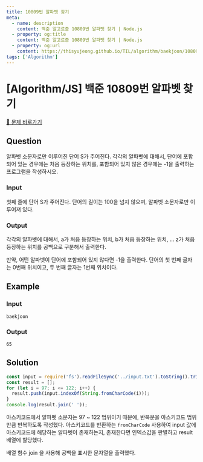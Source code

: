 ```yaml
---
title: 10809번 알파벳 찾기
meta:
  - name: description
    content: 백준 알고르즘 10809번 알파벳 찾기 | Node.js
  - property: og:title
    content: 백준 알고르즘 10809번 알파벳 찾기 | Node.js
  - property: og:url
    content: https://thisyujeong.github.io/TIL/algorithm/baekjoon/10809.html
tags: ['Algorithm']
---
```


# [Algorithm/JS] 백준 10809번 알파벳 찾기

[🔗 문제 바로가기](https://www.acmicpc.net/problem/10809)

## Question

알파벳 소문자로만 이루어진 단어 S가 주어진다. 각각의 알파벳에 대해서, 단어에 포함되어 있는 경우에는 처음 등장하는 위치를, 포함되어 있지 않은 경우에는 -1을 출력하는 프로그램을 작성하시오.

### Input

첫째 줄에 단어 S가 주어진다. 단어의 길이는 100을 넘지 않으며, 알파벳 소문자로만 이루어져 있다.

### Output

각각의 알파벳에 대해서, a가 처음 등장하는 위치, b가 처음 등장하는 위치, ... z가 처음 등장하는 위치를 공백으로 구분해서 출력한다.

만약, 어떤 알파벳이 단어에 포함되어 있지 않다면 -1을 출력한다. 단어의 첫 번째 글자는 0번째 위치이고, 두 번째 글자는 1번째 위치이다.

## Example

### Input

```
baekjoon
```

### Output

```
65
```

## Solution

```js
const input = require('fs').readFileSync('../input.txt').toString().trim();
const result = [];
for (let i = 97; i <= 122; i++) {
  result.push(input.indexOf(String.fromCharCode(i)));
}
console.log(result.join(' '));
```

아스키코드에서 알파벳 소문자는 97 ~ 122 범위이기 때문에, 반복문을 아스키코드 범위만큼 반복하도록 작성했다.
아스키코드를 반환하는 `fromCharCode` 사용하여 input 값에 아스키코드에 해당하는 알파벳이 존재하는지, 존재한다면 인덱스값을 판별하고 result 배열에 할당했다.

배열 함수 join 을 사용해 공백을 표시한 문자열을 출력했다.
